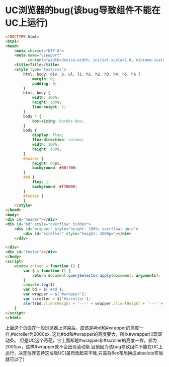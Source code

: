 # UC浏览器的bug(该bug导致组件不能在UC上运行)

```html
<!DOCTYPE html>
<html>
<head>
    <meta charset="UTF-8">
    <meta name="viewport"
          content="width=device-width, initial-scale=1.0, minimum-scale=1.0, maximum-scale=1.0, user-scalable=no">
    <title>Title</title>
    <style type="text/css">
        html, body, div, p, ul, li, h1, h2, h3, h4, h5, h6 {
            margin: 0;
            padding: 0;
        }
        html, body {
            width: 100%;
            height: 100%;
            line-height: 1;
        }
        body * {
            box-sizing: border-box;
        }
        body {
            display: flex;
            flex-direction: column;
            width: 100%;
            height: 100%;
        }
        #header {
            height: 60px;
            background: #00ff00;
        }
        #bd {
            flex: 1;
            background: #ff0000;
        }
        #footer {
        }
    </style>
</head>
<body>
<div id="header"></div>
<div id="bd" style="overflow: hidden">
    <div id="wrapper" style="height: 100%; overflow: auto">
        <div id="scroller" style="height: 2000px"></div>
    </div>

</div>
<div id="footer"></div>
</body>
<script>
    window.onload = function () {
        var $ = function () {
            return document.querySelector.apply(document, arguments);
        }
        console.log($)
        var bd = $('#bd');
        var wrapper = $('#wrapper');
        var scroller = $('#scroller');
        alert(bd.clientHeight + '---' + wrapper.clientHeight + '---' + scroller.clientHeight)
    }
</script>
</html>
```

上面这个页面在一般浏览器上渲染后，应该是#bd和#wrapper的高度一样,#scroller为2000px,
这比#bd和#wrapper的高度要大，所以#wrapper出现滚动条。
但是UC这个奇葩，它上面却是#wrapper和#scroller的高度一样，都为2000px，这样#wrapper就不会出现滚动条
目前因为该bug导致组件不能在UC上运行，决定放弃支持这垃圾UC(虽然改起来不难,只需将flex布局换成absolute布局就可以了)

